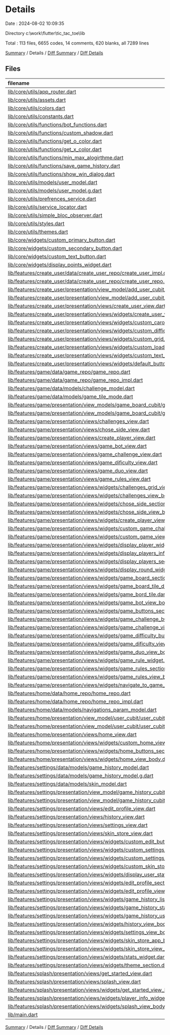# Details

Date : 2024-08-02 10:09:35

Directory c:\\work\\flutter\\tic_tac_toe\\lib

Total : 113 files,  6655 codes, 14 comments, 620 blanks, all 7289 lines

[Summary](results.md) / Details / [Diff Summary](diff.md) / [Diff Details](diff-details.md)

## Files
| filename | language | code | comment | blank | total |
| :--- | :--- | ---: | ---: | ---: | ---: |
| [lib/core/utils/app_router.dart](/lib/core/utils/app_router.dart) | Dart | 389 | 0 | 3 | 392 |
| [lib/core/utils/assets.dart](/lib/core/utils/assets.dart) | Dart | 55 | 0 | 10 | 65 |
| [lib/core/utils/colors.dart](/lib/core/utils/colors.dart) | Dart | 38 | 0 | 7 | 45 |
| [lib/core/utils/constants.dart](/lib/core/utils/constants.dart) | Dart | 128 | 0 | 9 | 137 |
| [lib/core/utils/functions/bot_functions.dart](/lib/core/utils/functions/bot_functions.dart) | Dart | 109 | 0 | 22 | 131 |
| [lib/core/utils/functions/custom_shadow.dart](/lib/core/utils/functions/custom_shadow.dart) | Dart | 14 | 0 | 2 | 16 |
| [lib/core/utils/functions/get_o_color.dart](/lib/core/utils/functions/get_o_color.dart) | Dart | 22 | 0 | 2 | 24 |
| [lib/core/utils/functions/get_x_color.dart](/lib/core/utils/functions/get_x_color.dart) | Dart | 23 | 0 | 2 | 25 |
| [lib/core/utils/functions/min_max_alogirthme.dart](/lib/core/utils/functions/min_max_alogirthme.dart) | Dart | 95 | 0 | 14 | 109 |
| [lib/core/utils/functions/save_game_history.dart](/lib/core/utils/functions/save_game_history.dart) | Dart | 0 | 0 | 1 | 1 |
| [lib/core/utils/functions/show_win_dialog.dart](/lib/core/utils/functions/show_win_dialog.dart) | Dart | 98 | 0 | 4 | 102 |
| [lib/core/utils/models/user_model.dart](/lib/core/utils/models/user_model.dart) | Dart | 44 | 0 | 15 | 59 |
| [lib/core/utils/models/user_model.g.dart](/lib/core/utils/models/user_model.g.dart) | Dart | 60 | 4 | 8 | 72 |
| [lib/core/utils/prefrences_service.dart](/lib/core/utils/prefrences_service.dart) | Dart | 12 | 0 | 4 | 16 |
| [lib/core/utils/service_locator.dart](/lib/core/utils/service_locator.dart) | Dart | 10 | 0 | 3 | 13 |
| [lib/core/utils/simple_bloc_observer.dart](/lib/core/utils/simple_bloc_observer.dart) | Dart | 25 | 3 | 7 | 35 |
| [lib/core/utils/styles.dart](/lib/core/utils/styles.dart) | Dart | 68 | 0 | 16 | 84 |
| [lib/core/utils/themes.dart](/lib/core/utils/themes.dart) | Dart | 30 | 0 | 3 | 33 |
| [lib/core/widgets/custom_primary_button.dart](/lib/core/widgets/custom_primary_button.dart) | Dart | 56 | 0 | 4 | 60 |
| [lib/core/widgets/custom_secondary_button.dart](/lib/core/widgets/custom_secondary_button.dart) | Dart | 37 | 0 | 4 | 41 |
| [lib/core/widgets/custom_text_button.dart](/lib/core/widgets/custom_text_button.dart) | Dart | 37 | 0 | 4 | 41 |
| [lib/core/widgets/display_points_widget.dart](/lib/core/widgets/display_points_widget.dart) | Dart | 32 | 0 | 4 | 36 |
| [lib/features/create_user/data/create_user_repo/create_user_impl.dart](/lib/features/create_user/data/create_user_repo/create_user_impl.dart) | Dart | 11 | 0 | 2 | 13 |
| [lib/features/create_user/data/create_user_repo/create_user_repo.dart](/lib/features/create_user/data/create_user_repo/create_user_repo.dart) | Dart | 4 | 0 | 2 | 6 |
| [lib/features/create_user/presentation/view_model/add_user_cubit/add_user_cubit.dart](/lib/features/create_user/presentation/view_model/add_user_cubit/add_user_cubit.dart) | Dart | 20 | 0 | 6 | 26 |
| [lib/features/create_user/presentation/view_model/add_user_cubit/add_user_state.dart](/lib/features/create_user/presentation/view_model/add_user_cubit/add_user_state.dart) | Dart | 10 | 0 | 7 | 17 |
| [lib/features/create_user/presentation/views/create_user_view.dart](/lib/features/create_user/presentation/views/create_user_view.dart) | Dart | 28 | 0 | 3 | 31 |
| [lib/features/create_user/presentation/views/widgets/create_user_view_body.dart](/lib/features/create_user/presentation/views/widgets/create_user_view_body.dart) | Dart | 131 | 0 | 6 | 137 |
| [lib/features/create_user/presentation/views/widgets/custom_carousel_slider.dart](/lib/features/create_user/presentation/views/widgets/custom_carousel_slider.dart) | Dart | 52 | 0 | 5 | 57 |
| [lib/features/create_user/presentation/views/widgets/custom_difficulty_app_bar.dart](/lib/features/create_user/presentation/views/widgets/custom_difficulty_app_bar.dart) | Dart | 25 | 0 | 3 | 28 |
| [lib/features/create_user/presentation/views/widgets/custom_grid_view_button.dart](/lib/features/create_user/presentation/views/widgets/custom_grid_view_button.dart) | Dart | 32 | 0 | 4 | 36 |
| [lib/features/create_user/presentation/views/widgets/custom_loading_widget.dart](/lib/features/create_user/presentation/views/widgets/custom_loading_widget.dart) | Dart | 15 | 0 | 2 | 17 |
| [lib/features/create_user/presentation/views/widgets/custom_text_field.dart](/lib/features/create_user/presentation/views/widgets/custom_text_field.dart) | Dart | 59 | 0 | 5 | 64 |
| [lib/features/create_user/presentation/views/widgets/default_button_text.dart](/lib/features/create_user/presentation/views/widgets/default_button_text.dart) | Dart | 16 | 0 | 3 | 19 |
| [lib/features/game/data/game_repo/game_repo.dart](/lib/features/game/data/game_repo/game_repo.dart) | Dart | 15 | 0 | 5 | 20 |
| [lib/features/game/data/game_repo/game_repo_impl.dart](/lib/features/game/data/game_repo/game_repo_impl.dart) | Dart | 67 | 0 | 10 | 77 |
| [lib/features/game/data/models/challenge_model.dart](/lib/features/game/data/models/challenge_model.dart) | Dart | 16 | 0 | 2 | 18 |
| [lib/features/game/data/models/game_tile_mode.dart](/lib/features/game/data/models/game_tile_mode.dart) | Dart | 14 | 0 | 3 | 17 |
| [lib/features/game/presentation/view_models/game_board_cubit/game_board_cubit.dart](/lib/features/game/presentation/view_models/game_board_cubit/game_board_cubit.dart) | Dart | 63 | 0 | 10 | 73 |
| [lib/features/game/presentation/view_models/game_board_cubit/game_board_state.dart](/lib/features/game/presentation/view_models/game_board_cubit/game_board_state.dart) | Dart | 12 | 0 | 8 | 20 |
| [lib/features/game/presentation/views/challenges_view.dart](/lib/features/game/presentation/views/challenges_view.dart) | Dart | 136 | 0 | 4 | 140 |
| [lib/features/game/presentation/views/chose_side_view.dart](/lib/features/game/presentation/views/chose_side_view.dart) | Dart | 26 | 0 | 4 | 30 |
| [lib/features/game/presentation/views/create_player_view.dart](/lib/features/game/presentation/views/create_player_view.dart) | Dart | 24 | 0 | 3 | 27 |
| [lib/features/game/presentation/views/game_bot_view.dart](/lib/features/game/presentation/views/game_bot_view.dart) | Dart | 34 | 0 | 4 | 38 |
| [lib/features/game/presentation/views/game_challenge_view.dart](/lib/features/game/presentation/views/game_challenge_view.dart) | Dart | 35 | 0 | 4 | 39 |
| [lib/features/game/presentation/views/game_dificulty_view.dart](/lib/features/game/presentation/views/game_dificulty_view.dart) | Dart | 29 | 0 | 4 | 33 |
| [lib/features/game/presentation/views/game_duo_view.dart](/lib/features/game/presentation/views/game_duo_view.dart) | Dart | 31 | 0 | 4 | 35 |
| [lib/features/game/presentation/views/game_rules_view.dart](/lib/features/game/presentation/views/game_rules_view.dart) | Dart | 22 | 0 | 3 | 25 |
| [lib/features/game/presentation/views/widgets/challenges_grid_view_item.dart](/lib/features/game/presentation/views/widgets/challenges_grid_view_item.dart) | Dart | 101 | 1 | 4 | 106 |
| [lib/features/game/presentation/views/widgets/challenges_view_body.dart](/lib/features/game/presentation/views/widgets/challenges_view_body.dart) | Dart | 82 | 0 | 4 | 86 |
| [lib/features/game/presentation/views/widgets/chose_side_section.dart](/lib/features/game/presentation/views/widgets/chose_side_section.dart) | Dart | 145 | 0 | 8 | 153 |
| [lib/features/game/presentation/views/widgets/chose_side_view_body.dart](/lib/features/game/presentation/views/widgets/chose_side_view_body.dart) | Dart | 92 | 0 | 8 | 100 |
| [lib/features/game/presentation/views/widgets/create_player_view_body.dart](/lib/features/game/presentation/views/widgets/create_player_view_body.dart) | Dart | 115 | 0 | 5 | 120 |
| [lib/features/game/presentation/views/widgets/custom_game_challenge_app_bar.dart](/lib/features/game/presentation/views/widgets/custom_game_challenge_app_bar.dart) | Dart | 38 | 0 | 4 | 42 |
| [lib/features/game/presentation/views/widgets/custom_game_view_appbar.dart](/lib/features/game/presentation/views/widgets/custom_game_view_appbar.dart) | Dart | 30 | 0 | 4 | 34 |
| [lib/features/game/presentation/views/widgets/display_player_widget.dart](/lib/features/game/presentation/views/widgets/display_player_widget.dart) | Dart | 60 | 0 | 4 | 64 |
| [lib/features/game/presentation/views/widgets/display_players_info_section.dart](/lib/features/game/presentation/views/widgets/display_players_info_section.dart) | Dart | 54 | 0 | 3 | 57 |
| [lib/features/game/presentation/views/widgets/display_players_section.dart](/lib/features/game/presentation/views/widgets/display_players_section.dart) | Dart | 32 | 0 | 4 | 36 |
| [lib/features/game/presentation/views/widgets/display_round_widget.dart](/lib/features/game/presentation/views/widgets/display_round_widget.dart) | Dart | 33 | 0 | 4 | 37 |
| [lib/features/game/presentation/views/widgets/game_board_section.dart](/lib/features/game/presentation/views/widgets/game_board_section.dart) | Dart | 63 | 0 | 3 | 66 |
| [lib/features/game/presentation/views/widgets/game_board_tile_duo.dart](/lib/features/game/presentation/views/widgets/game_board_tile_duo.dart) | Dart | 135 | 1 | 12 | 148 |
| [lib/features/game/presentation/views/widgets/game_bord_tile.dart](/lib/features/game/presentation/views/widgets/game_bord_tile.dart) | Dart | 134 | 1 | 11 | 146 |
| [lib/features/game/presentation/views/widgets/game_bot_view_body.dart](/lib/features/game/presentation/views/widgets/game_bot_view_body.dart) | Dart | 320 | 0 | 15 | 335 |
| [lib/features/game/presentation/views/widgets/game_buttons_section.dart](/lib/features/game/presentation/views/widgets/game_buttons_section.dart) | Dart | 55 | 0 | 3 | 58 |
| [lib/features/game/presentation/views/widgets/game_challenge_buttons_section.dart](/lib/features/game/presentation/views/widgets/game_challenge_buttons_section.dart) | Dart | 37 | 0 | 3 | 40 |
| [lib/features/game/presentation/views/widgets/game_challenge_view_body.dart](/lib/features/game/presentation/views/widgets/game_challenge_view_body.dart) | Dart | 253 | 0 | 15 | 268 |
| [lib/features/game/presentation/views/widgets/game_difficulty_buttons_section.dart](/lib/features/game/presentation/views/widgets/game_difficulty_buttons_section.dart) | Dart | 99 | 0 | 7 | 106 |
| [lib/features/game/presentation/views/widgets/game_dificulty_view_body.dart](/lib/features/game/presentation/views/widgets/game_dificulty_view_body.dart) | Dart | 58 | 0 | 7 | 65 |
| [lib/features/game/presentation/views/widgets/game_duo_view_body.dart](/lib/features/game/presentation/views/widgets/game_duo_view_body.dart) | Dart | 194 | 0 | 14 | 208 |
| [lib/features/game/presentation/views/widgets/game_rule_widget.dart](/lib/features/game/presentation/views/widgets/game_rule_widget.dart) | Dart | 46 | 0 | 3 | 49 |
| [lib/features/game/presentation/views/widgets/game_rules_section.dart](/lib/features/game/presentation/views/widgets/game_rules_section.dart) | Dart | 70 | 0 | 3 | 73 |
| [lib/features/game/presentation/views/widgets/game_rules_view_body.dart](/lib/features/game/presentation/views/widgets/game_rules_view_body.dart) | Dart | 39 | 0 | 6 | 45 |
| [lib/features/game/presentation/views/widgets/navigate_to_game_view_button.dart](/lib/features/game/presentation/views/widgets/navigate_to_game_view_button.dart) | Dart | 52 | 0 | 4 | 56 |
| [lib/features/home/data/home_repo/home_repo.dart](/lib/features/home/data/home_repo/home_repo.dart) | Dart | 8 | 0 | 6 | 14 |
| [lib/features/home/data/home_repo/home_repo_impl.dart](/lib/features/home/data/home_repo/home_repo_impl.dart) | Dart | 36 | 0 | 7 | 43 |
| [lib/features/home/data/models/navigations_param_model.dart](/lib/features/home/data/models/navigations_param_model.dart) | Dart | 18 | 0 | 3 | 21 |
| [lib/features/home/presentation/view_model/user_cubit/user_cubit.dart](/lib/features/home/presentation/view_model/user_cubit/user_cubit.dart) | Dart | 44 | 0 | 10 | 54 |
| [lib/features/home/presentation/view_model/user_cubit/user_cubit_state.dart](/lib/features/home/presentation/view_model/user_cubit/user_cubit_state.dart) | Dart | 18 | 0 | 11 | 29 |
| [lib/features/home/presentation/views/home_view.dart](/lib/features/home/presentation/views/home_view.dart) | Dart | 22 | 0 | 3 | 25 |
| [lib/features/home/presentation/views/widgets/custom_home_view_appbar.dart](/lib/features/home/presentation/views/widgets/custom_home_view_appbar.dart) | Dart | 36 | 0 | 4 | 40 |
| [lib/features/home/presentation/views/widgets/home_buttons_section.dart](/lib/features/home/presentation/views/widgets/home_buttons_section.dart) | Dart | 99 | 0 | 4 | 103 |
| [lib/features/home/presentation/views/widgets/home_view_body.dart](/lib/features/home/presentation/views/widgets/home_view_body.dart) | Dart | 101 | 0 | 5 | 106 |
| [lib/features/settings/data/models/game_history_model.dart](/lib/features/settings/data/models/game_history_model.dart) | Dart | 34 | 0 | 4 | 38 |
| [lib/features/settings/data/models/game_history_model.g.dart](/lib/features/settings/data/models/game_history_model.g.dart) | Dart | 54 | 4 | 8 | 66 |
| [lib/features/settings/data/models/skin_model.dart](/lib/features/settings/data/models/skin_model.dart) | Dart | 7 | 0 | 2 | 9 |
| [lib/features/settings/presentation/view_model/game_history_cubit/game_history_cubit.dart](/lib/features/settings/presentation/view_model/game_history_cubit/game_history_cubit.dart) | Dart | 43 | 0 | 5 | 48 |
| [lib/features/settings/presentation/view_model/game_history_cubit/game_history_state.dart](/lib/features/settings/presentation/view_model/game_history_cubit/game_history_state.dart) | Dart | 9 | 0 | 6 | 15 |
| [lib/features/settings/presentation/views/edit_profile_view.dart](/lib/features/settings/presentation/views/edit_profile_view.dart) | Dart | 24 | 0 | 3 | 27 |
| [lib/features/settings/presentation/views/history_view.dart](/lib/features/settings/presentation/views/history_view.dart) | Dart | 26 | 0 | 4 | 30 |
| [lib/features/settings/presentation/views/settings_view.dart](/lib/features/settings/presentation/views/settings_view.dart) | Dart | 26 | 0 | 4 | 30 |
| [lib/features/settings/presentation/views/skin_store_view.dart](/lib/features/settings/presentation/views/skin_store_view.dart) | Dart | 30 | 0 | 3 | 33 |
| [lib/features/settings/presentation/views/widgets/custom_edit_button.dart](/lib/features/settings/presentation/views/widgets/custom_edit_button.dart) | Dart | 56 | 0 | 4 | 60 |
| [lib/features/settings/presentation/views/widgets/custom_settings_app_bar.dart](/lib/features/settings/presentation/views/widgets/custom_settings_app_bar.dart) | Dart | 31 | 0 | 3 | 34 |
| [lib/features/settings/presentation/views/widgets/custom_settings_text_button.dart](/lib/features/settings/presentation/views/widgets/custom_settings_text_button.dart) | Dart | 45 | 0 | 3 | 48 |
| [lib/features/settings/presentation/views/widgets/custom_skin_store_grid_item.dart](/lib/features/settings/presentation/views/widgets/custom_skin_store_grid_item.dart) | Dart | 93 | 0 | 4 | 97 |
| [lib/features/settings/presentation/views/widgets/display_user_stats.dart](/lib/features/settings/presentation/views/widgets/display_user_stats.dart) | Dart | 45 | 0 | 4 | 49 |
| [lib/features/settings/presentation/views/widgets/edit_profile_section.dart](/lib/features/settings/presentation/views/widgets/edit_profile_section.dart) | Dart | 61 | 0 | 4 | 65 |
| [lib/features/settings/presentation/views/widgets/edit_profile_view_body.dart](/lib/features/settings/presentation/views/widgets/edit_profile_view_body.dart) | Dart | 111 | 0 | 8 | 119 |
| [lib/features/settings/presentation/views/widgets/game_history_list_view_item.dart](/lib/features/settings/presentation/views/widgets/game_history_list_view_item.dart) | Dart | 89 | 0 | 8 | 97 |
| [lib/features/settings/presentation/views/widgets/game_history_stats_widget.dart](/lib/features/settings/presentation/views/widgets/game_history_stats_widget.dart) | Dart | 61 | 0 | 5 | 66 |
| [lib/features/settings/presentation/views/widgets/game_history_user_info_stats.dart](/lib/features/settings/presentation/views/widgets/game_history_user_info_stats.dart) | Dart | 34 | 0 | 4 | 38 |
| [lib/features/settings/presentation/views/widgets/history_view_body.dart](/lib/features/settings/presentation/views/widgets/history_view_body.dart) | Dart | 70 | 0 | 8 | 78 |
| [lib/features/settings/presentation/views/widgets/settings_view_body.dart](/lib/features/settings/presentation/views/widgets/settings_view_body.dart) | Dart | 61 | 0 | 4 | 65 |
| [lib/features/settings/presentation/views/widgets/skin_store_app_bar.dart](/lib/features/settings/presentation/views/widgets/skin_store_app_bar.dart) | Dart | 30 | 0 | 4 | 34 |
| [lib/features/settings/presentation/views/widgets/skin_store_view_body.dart](/lib/features/settings/presentation/views/widgets/skin_store_view_body.dart) | Dart | 185 | 0 | 8 | 193 |
| [lib/features/settings/presentation/views/widgets/stats_widget.dart](/lib/features/settings/presentation/views/widgets/stats_widget.dart) | Dart | 26 | 0 | 4 | 30 |
| [lib/features/settings/presentation/views/widgets/theme_section.dart](/lib/features/settings/presentation/views/widgets/theme_section.dart) | Dart | 64 | 0 | 4 | 68 |
| [lib/features/splash/presentation/views/get_started_view.dart](/lib/features/splash/presentation/views/get_started_view.dart) | Dart | 20 | 0 | 3 | 23 |
| [lib/features/splash/presentation/views/splash_view.dart](/lib/features/splash/presentation/views/splash_view.dart) | Dart | 20 | 0 | 3 | 23 |
| [lib/features/splash/presentation/views/widgets/get_started_view_body.dart](/lib/features/splash/presentation/views/widgets/get_started_view_body.dart) | Dart | 70 | 0 | 4 | 74 |
| [lib/features/splash/presentation/views/widgets/player_info_widget.dart](/lib/features/splash/presentation/views/widgets/player_info_widget.dart) | Dart | 72 | 0 | 3 | 75 |
| [lib/features/splash/presentation/views/widgets/splash_view_body.dart](/lib/features/splash/presentation/views/widgets/splash_view_body.dart) | Dart | 73 | 0 | 11 | 84 |
| [lib/main.dart](/lib/main.dart) | Dart | 57 | 0 | 3 | 60 |

[Summary](results.md) / Details / [Diff Summary](diff.md) / [Diff Details](diff-details.md)